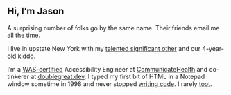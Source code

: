 ## Hi, I&rsquo;m Jason

A surprising number of folks go by the same name. Their friends email me all the time.

I live in upstate New York with my [talented significant other](https://katydecorah.com) and our 4-year-old kiddo.

I’m a [WAS-certified](https://www.credly.com/badges/d58371ca-e424-4a18-bc4c-41177b02a7d4/) Accessibility Engineer at [CommunicateHealth](https://communicatehealth.com) and co-tinkerer at [doublegreat.dev](https://doublegreat.dev/). I typed my first bit of HTML in a Notepad window sometime in 1998 and never stopped <a rel="me" href="https://jasonmorris.com">writing code</a>. I rarely <a rel="me" href="https://indieweb.social/@jasonmorris">toot</a>.
